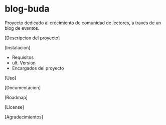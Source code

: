 # blog-buda
Proyecto dedicado al crecimiento de comunidad de lectores, a traves de un blog de eventos.

[Descripcion del proyecto]

[Instalacion]
  - Requisitos
  - ult. Version
  - Encargados del proyecto

[Uso]

[Documentacion]

[Roadmap]

[License]

[Agradecimientos]
